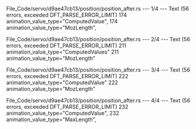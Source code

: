 File_Code/servo/d9ae47cb13/position/position_after.rs --- 1/4 --- Text (56 errors, exceeded DFT_PARSE_ERROR_LIMIT)
174         animation_value_type="ComputedValue",                                                                                                            174         animation_value_type="MozLength",

File_Code/servo/d9ae47cb13/position/position_after.rs --- 2/4 --- Text (56 errors, exceeded DFT_PARSE_ERROR_LIMIT)
211             animation_value_type="ComputedValues"                                                                                                        211             animation_value_type="MozLength"

File_Code/servo/d9ae47cb13/position/position_after.rs --- 3/4 --- Text (56 errors, exceeded DFT_PARSE_ERROR_LIMIT)
222             animation_value_type="ComputedValue"                                                                                                         222             animation_value_type="MozLength"

File_Code/servo/d9ae47cb13/position/position_after.rs --- 4/4 --- Text (56 errors, exceeded DFT_PARSE_ERROR_LIMIT)
232             animation_value_type="ComputedValue",                                                                                                        232             animation_value_type="MaxLength",

